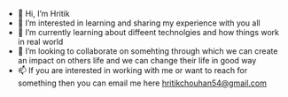 - 👋 Hi, I’m Hritik
- 👀 I’m interested in learning and sharing my experience with you all
- 🌱 I’m currently learning about diffeent technolgies and how things work in real world
- 💞️ I’m looking to collaborate on somehting through which we can create an impact on others life and we can change their life in good way
- 📫 If you are interested in working with me or want to reach for something then you can email me here hritikchouhan54@gmail.com


